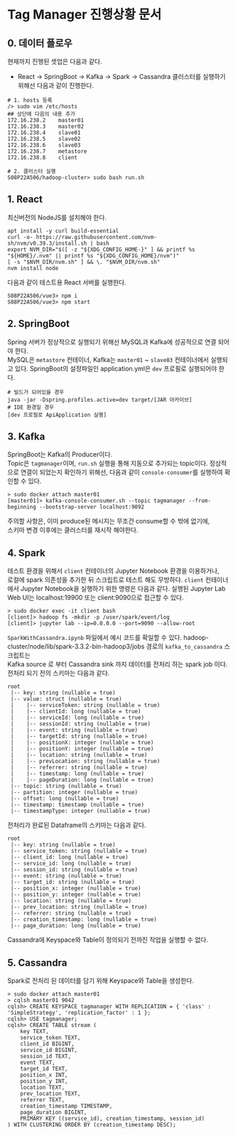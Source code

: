 # Tag Manager 진행상황 문서

## 0. 데이터 플로우

현재까지 진행된 셋업은 다음과 같다.
- React -> SpringBoot -> Kafka -> Spark -> Cassandra
클러스터를 실행하기 위해선 다음과 같이 진행한다.
```
# 1. hosts 등록
/> sudo vim /etc/hosts
## 상단에 다음의 내용 추가
172.16.238.2    master01
172.16.238.3    master02
172.16.238.4    slave01
172.16.238.5    slave02
172.16.238.6    slave03
172.16.238.7    metastore
172.16.238.8    client

# 2. 클러스터 실행
S08P22A506/hadoop-cluster> sudo bash run.sh
```

## 1. React
최신버전의 NodeJS를 설치해야 한다.
```
apt install -y curl build-essential
curl -o- https://raw.githubusercontent.com/nvm-sh/nvm/v0.39.3/install.sh | bash
export NVM_DIR="$([ -z "${XDG_CONFIG_HOME-}" ] && printf %s "${HOME}/.nvm" || printf %s "${XDG_CONFIG_HOME}/nvm")"
[ -s "$NVM_DIR/nvm.sh" ] && \. "$NVM_DIR/nvm.sh"
nvm install node
```
다음과 같이 테스트용 React 서버를 실행한다.
```
S08P22A506/vue3> npm i
S08P22A506/vue3> npm start
```

## 2. SpringBoot
Spring 서버가 정상적으로 실행되기 위해선 MySQL과 Kafka에 성공적으로 연결 되어야 한다.  
MySQL은 `metastore` 컨테이너, Kafka는 `master01` ~ `slave03` 컨테이너에서 실행되고 있다.
SpringBoot의 설정파일인 application.yml은 `dev` 프로필로 실행되어야 한다.
```
# 빌드가 되어있을 경우
java -jar -Dspring.profiles.active=dev target/[JAR 아카이브]
# IDE 환경일 경우
[dev 프로필로 ApiApplication 실행]
```

## 3. Kafka
SpringBoot는 Kafka의 Producer이다.  
Topic은 `tagmanager`이며, `run.sh` 실행을 통해 지동으로 추가되는 topic이다.
정상적으로 연결이 되었는지 확인하기 위해선, 다음과 같이 `console-consumer`를 실행하여 확인할 수 있다.
```
> sudo docker attach master01
[master01]> kafka-console-consumer.sh --topic tagmanager --from-beginning --bootstrap-server localhost:9092
```
주의할 사항은, 이미 produce된 메시지는 무조건 consume할 수 밖에 없기에,  
스키마 변경 이후에는 클러스터를 재시작 해야한다.

## 4. Spark
테스트 환경을 위해서 `client` 컨테이너의 Jupyter Notebook 환경을 이용하거나,  
로컬에 spark 의존성을 추가한 뒤 스크립트로 테스트 해도 무방하다.
`client` 컨테이너에서 Jupyter Notebook을 실행하기 위한 명령은 다음과 같다.
실행된 Jupyter Lab Web UI는 localhost:19900 또는 client:9090으로 접근할 수 있다.
```
> sudo docker exec -it client bash
[client]> hadoop fs -mkdir -p /user/spark/event/log
[client]> jupyter lab --ip=0.0.0.0 --port=9090 --allow-root
```
`SparkWithCassandra.ipynb` 파일에서 예시 코드를 확일할 수 있다.
hadoop-cluster/node/lib/spark-3.3.2-bin-hadoop3/jobs 경로의 `kafka_to_cassandra` 스크립트는  
Kafka source 로 부터 Cassandra sink 까지 데이터를 전처리 하는 spark job 이다.  
전처리 되기 전의 스키마는 다음과 같다.
```
root
 |-- key: string (nullable = true)
 |-- value: struct (nullable = true)
 |    |-- serviceToken: string (nullable = true)
 |    |-- clientId: long (nullable = true)
 |    |-- serviceId: long (nullable = true)
 |    |-- sessionId: string (nullable = true)
 |    |-- event: string (nullable = true)
 |    |-- targetId: string (nullable = true)
 |    |-- positionX: integer (nullable = true)
 |    |-- positionY: integer (nullable = true)
 |    |-- location: string (nullable = true)
 |    |-- prevLocation: string (nullable = true)
 |    |-- referrer: string (nullable = true)
 |    |-- timestamp: long (nullable = true)
 |    |-- pageDuration: long (nullable = true)
 |-- topic: string (nullable = true)
 |-- partition: integer (nullable = true)
 |-- offset: long (nullable = true)
 |-- timestamp: timestamp (nullable = true)
 |-- timestampType: integer (nullable = true)
```
전처리가 완료된 Dataframe의 스키마는 다음과 같다.
```
root
 |-- key: string (nullable = true)
 |-- service_token: string (nullable = true)
 |-- client_id: long (nullable = true)
 |-- service_id: long (nullable = true)
 |-- session_id: string (nullable = true)
 |-- event: string (nullable = true)
 |-- target_id: string (nullable = true)
 |-- position_x: integer (nullable = true)
 |-- position_y: integer (nullable = true)
 |-- location: string (nullable = true)
 |-- prev_location: string (nullable = true)
 |-- referrer: string (nullable = true)
 |-- creation_timestamp: long (nullable = true)
 |-- page_duration: long (nullable = true)
```
Cassandra에 Keyspace와 Table이 정의되기 전까진 작업을 실행할 수 없다.

## 5. Cassandra
Spark로 전처리 된 데이터를 담기 위해 Keyspace와 Table을 생성한다.
```
> sudo docker attach master01
> cqlsh master01 9042
cqlsh> CREATE KEYSPACE tagmanager WITH REPLICATION = { 'class' : 'SimpleStrategy', 'replication_factor' : 1 };
cqlsh> USE tagmanager;
cqlsh> CREATE TABLE stream (
    key TEXT,
    service_token TEXT,
    client_id BIGINT,
    service_id BIGINT,
    session_id TEXT,
    event TEXT,
    target_id TEXT,
    position_x INT,
    position_y INT,
    location TEXT,
    prev_location TEXT,
    referrer TEXT,
    creation_timestamp TIMESTAMP,
    page_duration BIGINT,
    PRIMARY KEY ((service_id), creation_timestamp, session_id)
) WITH CLUSTERING ORDER BY (creation_timestamp DESC);
```